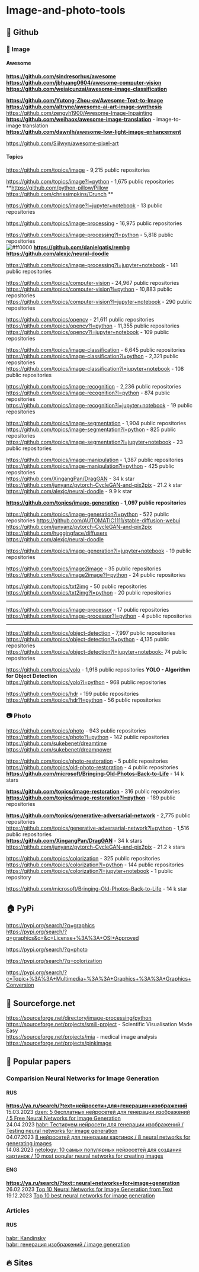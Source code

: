 # Image-and-photo-tools

## 🏢 Github
### 🎨 Image 
#### Awesome 
**https://github.com/sindresorhus/awesome**                
**https://github.com/jbhuang0604/awesome-computer-vision**                   
**https://github.com/weiaicunzai/awesome-image-classification**                  
                   
**https://github.com/Yutong-Zhou-cv/Awesome-Text-to-Image**                    
**https://github.com/altryne/awesome-ai-art-image-synthesis**              
https://github.com/zengyh1900/Awesome-Image-Inpainting                
**https://github.com/weihaox/awesome-image-translation** - image-to-image translation                   
**https://github.com/dawnlh/awesome-low-light-image-enhancement**            

https://github.com/Siilwyn/awesome-pixel-art                 

#### Topics
https://github.com/topics/image - 9,215 public repositories               

https://github.com/topics/image?l=python - 1,675 public repositories      
**https://github.com/python-pillow/Pillow  https://github.com/chrissimpkins/Crunch         **

https://github.com/topics/image?l=jupyter+notebook -  13 public repositories                 

https://github.com/topics/image-processing -  16,975 public repositories                      

https://github.com/topics/image-processing?l=python -  5,818 public repositories                     
![#ff0000](https://placehold.co/15x15/ff0000/ff0000.png) **https://github.com/danielgatis/rembg  https://github.com/alexjc/neural-doodle**

https://github.com/topics/image-processing?l=jupyter+notebook - 141 public repositories                       

https://github.com/topics/computer-vision -  24,967 public repositories                      
https://github.com/topics/computer-vision?l=python - 10,883 public repositories                   
https://github.com/topics/computer-vision?l=jupyter+notebook -  290 public repositories                         

https://github.com/topics/opencv - 21,611 public repositories                        
https://github.com/topics/opencv?l=python - 11,355 public repositories                        
https://github.com/topics/opencv?l=jupyter+notebook - 109 public repositories                        

https://github.com/topics/image-classification -  6,645 public repositories            
https://github.com/topics/image-classification?l=python - 2,321 public repositories                       
https://github.com/topics/image-classification?l=jupyter+notebook - 108 public repositories

https://github.com/topics/image-recognition - 2,236 public repositories           
https://github.com/topics/image-recognition?l=python - 874 public repositories                        
https://github.com/topics/image-recognition?l=jupyter+notebook - 19 public repositories                    

https://github.com/topics/image-segmentation - 1,904 public repositories              
https://github.com/topics/image-segmentation?l=python - 825 public repositories       
https://github.com/topics/image-segmentation?l=jupyter+notebook - 23 public repositories                

https://github.com/topics/image-manipulation - 1,387 public repositories          
https://github.com/topics/image-manipulation?l=python - 425 public repositories          
https://github.com/XingangPan/DragGAN  - 34 k star    
https://github.com/junyanz/pytorch-CycleGAN-and-pix2pix - 21.2 k star              
https://github.com/alexjc/neural-doodle - 9.9 k star              

**https://github.com/topics/image-generation -  1,097 public repositories**                  

https://github.com/topics/image-generation?l=python -  522 public repositories
https://github.com/AUTOMATIC1111/stable-diffusion-webui        
https://github.com/junyanz/pytorch-CycleGAN-and-pix2pix           
https://github.com/huggingface/diffusers            
https://github.com/alexjc/neural-doodle       

https://github.com/topics/image-generation?l=jupyter+notebook -  19 public repositories

https://github.com/topics/image2image - 35 public repositories         
https://github.com/topics/image2image?l=python - 24 public repositories         

https://github.com/topics/txt2img -  50 public repositories         
https://github.com/topics/txt2img?l=python - 20 public repositories               

- - -
https://github.com/topics/image-processor - 17 public repositories      
https://github.com/topics/image-processor?l=python - 4 public repositories 
- - -
https://github.com/topics/object-detection -  7,997 public repositories        
https://github.com/topics/object-detection?l=python - 4,135 public repositories                 
https://github.com/topics/object-detection?l=jupyter+notebook-  74 public repositories

https://github.com/topics/yolo -  1,918 public repositories  **YOLO - Algorithm for Object Detection**         
https://github.com/topics/yolo?l=python -  968 public repositories     

https://github.com/topics/hdr -  199 public repositories            
https://github.com/topics/hdr?l=python - 56 public repositories            

### 📷 Photo             
https://github.com/topics/photo - 943 public repositories                    
https://github.com/topics/photo?l=python -  142 public repositories         
https://github.com/sukebenet/dreamtime   https://github.com/sukebenet/dreampower                  

https://github.com/topics/photo-restoration - 5 public repositories          
https://github.com/topics/old-photo-restoration -  4 public repositories       
**https://github.com/microsoft/Bringing-Old-Photos-Back-to-Life** - 14 k stars               

**https://github.com/topics/image-restoration** - 316 public repositories          
**https://github.com/topics/image-restoration?l=python** - 189 public repositories           

**https://github.com/topics/generative-adversarial-network** - 2,775 public repositories        
https://github.com/topics/generative-adversarial-network?l=python -  1,516 public repositories              
**https://github.com/XingangPan/DragGAN** - 34 k stars                
https://github.com/junyanz/pytorch-CycleGAN-and-pix2pix - 21.2 k stars                

https://github.com/topics/colorization - 325 public repositories           
https://github.com/topics/colorization?l=python -  144 public repositories             
https://github.com/topics/colorization?l=jupyter+notebook - 1 public repository           

https://github.com/microsoft/Bringing-Old-Photos-Back-to-Life - 14 k star    

## 🏠 PyPi           
https://pypi.org/search/?q=graphics             
https://pypi.org/search/?q=graphics&o=&c=License+%3A%3A+OSI+Approved           

https://pypi.org/search/?q=photo            

https://pypi.org/search/?q=colorization              

https://pypi.org/search/?c=Topic+%3A%3A+Multimedia+%3A%3A+Graphics+%3A%3A+Graphics+Conversion              

## 🏪 Sourceforge.net
https://sourceforge.net/directory/image-processing/python                     
https://sourceforge.net/projects/smili-project - Scientific Visualisation Made Easy                   
https://sourceforge.net/projects/mia - medical image analysis        
https://sourceforge.net/projects/pinkimage                   

## 📄 Popular papers
### Comparision Neural Networks for Image Generation     
#### RUS               
**https://ya.ru/search/?text=нейросети+для+генерации+изображений**                             
15.03.2023 [dzen: 5 бесплатных нейросетей для генерации изображений / 5 Free Neural Networks for Image Generation](https://dzen.ru/a/ZBDtTppY4RTRpkfa)              
24.04.2023 [habr: Тестируем нейросети для генерации изображений / Testing neural networks for image generation](https://habr.com/ru/companies/rshb/articles/731234/)                 
04.07.2023 [8 нейросетей для генерации картинок / 8 neural networks for generating images](https://www.unisender.com/ru/blog/sovety/nejrosetej-dlya-generacii-kartinok/)                    
14.08.2023 [netology: 10 самых популярных нейросетей для создания картинок / 10 most popular neural networks for creating images](https://netology.ru/blog/08-2023-ai-pictures)             

#### ENG               
**https://ya.ru/search/?text=neural+networks+for+image+generation**                            
26.02.2023 [Top 10 Neural Networks for Image Generation from Text](https://sflow.io/top-10-neural-networks-for-image-generation-from-text/)                          
19.12.2023 [Top 10 best neural networks for image generation](https://landofgames.ru/en/articles/feature/24452-top-10-luchshih-nejrosetej-dlja-generacii-izobrazhenij.html)                   

### Articles
#### RUS               
[habr: Kandinsky](https://habr.com/ru/search/?q=%5Bkandinsky%202.1%5D&target_type=posts&order=date)                   
[habr: генерация изображений / image generation](https://habr.com/ru/search/?q=%5Bгенерация%20изображений%5D&target_type=posts&order=date)     

## 🔥 Sites



